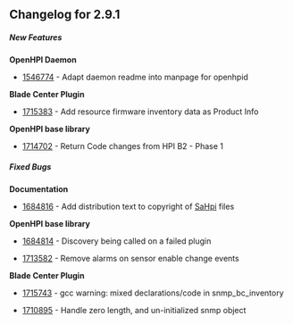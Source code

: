 ﻿
## Changelog for 2.9.1

##### New Features

**OpenHPI Daemon**

-   [1546774](http://sourceforge.net/tracker/?func=detail&aid=1546774&group_id=71730&atid=532254)  - Adapt daemon readme into manpage for openhpid
    

**Blade Center Plugin**

-   [1715383](http://sourceforge.net/tracker/?func=detail&aid=1715383&group_id=71730&atid=532254)  - Add resource firmware inventory data as Product Info
    

**OpenHPI base library**

-   [1714702](http://sourceforge.net/tracker/?func=detail&aid=1714702&group_id=71730&atid=532254)  - Return Code changes from HPI B2 - Phase 1
    

##### Fixed Bugs

**Documentation**

-   [1684816](http://sourceforge.net/tracker/?func=detail&aid=1684816&group_id=71730&atid=532251)  - Add distribution text to copyright of  [SaHpi](http://openhpi.org/SaHpi)  files
    

**OpenHPI base library**

-   [1684814](http://sourceforge.net/tracker/?func=detail&aid=1684814&group_id=71730&atid=532251)  - Discovery being called on a failed plugin
    
-   [1713582](http://sourceforge.net/tracker/?func=detail&aid=1713582&group_id=71730&atid=532251)  - Remove alarms on sensor enable change events
    

**Blade Center Plugin**

-   [1715743](http://sourceforge.net/tracker/?func=detail&aid=1715743&group_id=71730&atid=532251)  - gcc warning: mixed declarations/code in snmp_bc_inventory
    
-   [1710895](http://sourceforge.net/tracker/?func=detail&aid=1710895&group_id=71730&atid=532251)  - Handle zero length, and un-initialized snmp object
